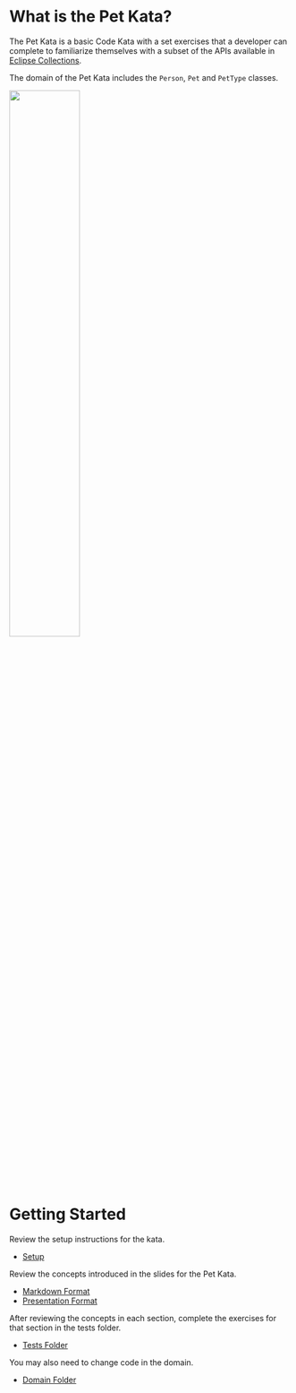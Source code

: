 <!--
  ~ Copyright (c) 2020 The Bank of New York Mellon.
  ~ All rights reserved. This program and the accompanying materials
  ~ are made available under the terms of the Eclipse Public License v1.0
  ~ and Eclipse Distribution License v. 1.0 which accompany this distribution.
  ~ The Eclipse Public License is available at http://www.eclipse.org/legal/epl-v10.html
  ~ and the Eclipse Distribution License is available at
  ~ http://www.eclipse.org/org/documents/edl-v10.php.
  -->
# **What is the Pet Kata?**
The Pet Kata is a basic Code Kata with a set exercises that a developer can complete to familiarize themselves with a subset of the APIs available in [Eclipse Collections](https://github.com/eclipse/eclipse-collections).

The domain of the Pet Kata includes the `Person`, `Pet` and `PetType` classes.

<a href="https://eclipse.github.io/eclipse-collections-kata/pet-kata/#/1"><img src="https://github.com/eclipse/eclipse-collections-kata/blob/master/docs/pet-kata/pet-domain.png" height="50%" width="50%"></a>

# Getting Started

Review the setup instructions for the kata.

* [Setup](../docs/setup/slides.md)

Review the concepts introduced in the slides for the Pet Kata.

* [Markdown Format](../docs/pet-kata/slides.md)
* [Presentation Format](https://eclipse.github.io/eclipse-collections-kata/pet-kata)   

After reviewing the concepts in each section, complete the exercises for that section in the tests folder.

* [Tests Folder](./src/test/java/org/eclipse/collections/petkata/) 

You may also need to change code in the domain.

* [Domain Folder](./src/main/java/org/eclipse/collections/petkata/)
